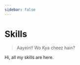 ```yaml
---
sidebar: false
---
```


# Skills

> Aayein!! Wo Kya cheez hain?

<script setup lang="ts">
import { ref } from 'vue'
import { VsRate, VsCol, VsRow } from 'vuesax-alpha'
import Vuesax from 'vuesax-alpha'
import 'vuesax-alpha/theme-chalk/index.css'
// dark mode
import 'vuesax-alpha/theme-chalk/dark/css-vars.css'

const v1 = ref(3)
const v2 = ref(4)
const v3 = ref(5)
const v0 = ref(2)
</script>

Hi, all my skills are here.

<div class="grid">
<vs-row justify="space-around" align="middle">
<vs-col :sm=4>
<vs-rate
      v-model="v1"
      disabled
      show-score
      score-template="Vue JS"
      :colors="['#8B70CD', '#8B70CD', '#8B70CD']"
    />
</vs-col>
<vs-col :sm=4>
<vs-rate
      v-model="v2"
      disabled
      show-score
      score-template="React JS"
      :colors="['#8B70CD', '#8B70CD', '#8B70CD']"
    />
</vs-col>
<vs-col :sm=4>
<vs-rate
      v-model="v3"
      disabled
      show-score
      score-template="Kotlin"
      :colors="['#8B70CD', '#8B70CD', '#8B70CD']"
    />
</vs-col>


<vs-col :sm=4>
<vs-rate
      v-model="v3"
      disabled
      show-score
      score-template="Express JS"
      :colors="['#8B70CD', '#8B70CD', '#8B70CD']"
    />
</vs-col>
<vs-col :sm=4>
<vs-rate
      v-model="v1"
      disabled
      show-score
      score-template="Nest JS"
      :colors="['#8B70CD', '#8B70CD', '#8B70CD']"
    />
</vs-col>
<vs-col :sm=4>
<vs-rate
      v-model="v0"
      disabled
      show-score
      score-template="Kubernetes"
      :colors="['#8B70CD', '#8B70CD', '#8B70CD']"
    />
</vs-col>

</vs-row>


</div>